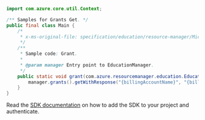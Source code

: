 ```java
import com.azure.core.util.Context;

/** Samples for Grants Get. */
public final class Main {
    /*
     * x-ms-original-file: specification/education/resource-manager/Microsoft.Education/preview/2021-12-01-preview/examples/Grant.json
     */
    /**
     * Sample code: Grant.
     *
     * @param manager Entry point to EducationManager.
     */
    public static void grant(com.azure.resourcemanager.education.EducationManager manager) {
        manager.grants().getWithResponse("{billingAccountName}", "{billingProfileName}", false, Context.NONE);
    }
}
```

Read the [SDK documentation](https://github.com/Azure/azure-sdk-for-java/blob/azure-resourcemanager-education_1.0.0-beta.1/sdk/education/azure-resourcemanager-education/README.md) on how to add the SDK to your project and authenticate.

